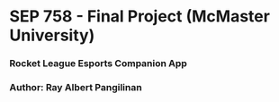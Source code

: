 # SEP 758 - Final Project (McMaster University)

### Rocket League Esports Companion App

### Author: Ray Albert Pangilinan

